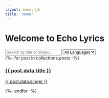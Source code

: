```yaml
---
layout: base.njk
title: "Home"
---
```


<h1>Welcome to Echo Lyrics</h1>

<div class="filters">
    <input type="text" id="searchInput" placeholder="Search by title or singer...">
    <select id="langFilter">
        <option value="all">All Languages</option>
        <option value="Sinhala">Sinhala</option>
        <option value="English">English</option>
        <option value="Hindi">Hindi</option>
    </select>
</div>

<div id="songList">
    {%- for post in collections.posts -%}
    <div class="song-item" data-title="{{ post.data.title }}" data-singer="{{ post.data.singer }}" data-lang="{{ post.data.language }}">
        <a href="{{ post.url }}">
            <h3>{{ post.data.title }}</h3>
            <p>{{ post.data.singer }}</p>
        </a>
    </div>
    {%- endfor -%}
</div>